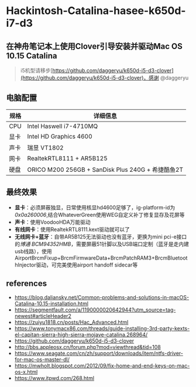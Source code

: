 # Hackintosh-Catalina-hasee-k650d-i7-d3
## 在神舟笔记本上使用Clover引导安装并驱动Mac OS 10.15 Catalina

> i5机型请移步[https://github.com/daggeryu/k650d-i5-d3-clover](https://github.com/daggeryu/k650d-i5-d3-clover)，感谢 @daggeryu

## 电脑配置

| 规格  | 详细信息     |
| ---- | ----------  |
| CPU | Intel Haswell i7-4710MQ |
| 显卡 | Intel HD Graphics 4600 |
| 声卡 | 瑞昱 VT1802 |
| 网卡 | RealtekRTL8111 + AR5B125 |
| 硬盘 | ORICO M200 256GB + SanDisk Plus 240G + 希捷酷鱼2T |

## 最终效果
- **显卡**：必须屏蔽独显，日常使用核显hd4600足够了，ig-platform-id为*0x0a260006*,结合WhateverGreen使用WEG自定义补丁修复显存及花屏等
- **声卡**：使用VoodooHDA万能驱动
- **有线网卡**：使用RealtekRTL8111.kext驱动就可以了
- **无线网卡+蓝牙**：自带AR5B125无法驱动也没有蓝牙，更换为mini pci-e接口的*博通 BCM94352HMB*，需要屏蔽51针脚以及USB端口定制（蓝牙是走内建usb线路），使用AirportBrcmFixup+BrcmFirmwareData+BrcmPatchRAM3+BrcmBluetoothInjector驱动，可完美使用airport handoff sidecar等

## references
- https://blog.daliansky.net/Common-problems-and-solutions-in-macOS-Catalina-10.15-installation.html
- https://segmentfault.com/a/1190000020642944?utm_source=tag-newest#articleHeader2
- https://zuiyu1818.cn/posts/Hac_Advanced.html
- https://www.tonymacx86.com/threads/guide-installing-3rd-party-kexts-el-capitan-sierra-high-sierra-mojave-catalina.268964/
- https://github.com/daggeryu/k650d-i5-d3-clover
- http://bbs.appleosx.cn/forum.php?mod=viewthread&tid=108
- https://www.seagate.com/cn/zh/support/downloads/item/ntfs-driver-for-mac-os-master-dl/
- https://mwholt.blogspot.com/2012/09/fix-home-and-end-keys-on-mac-os-x.html
- https://www.itpwd.com/268.html